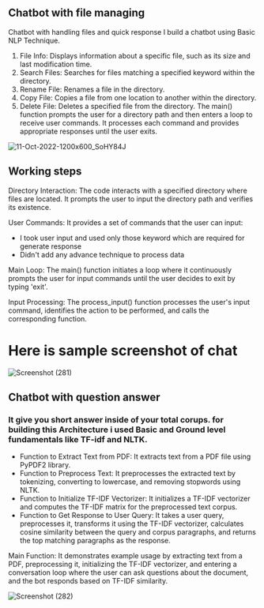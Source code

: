 ## Chatbot with file managing
Chatbot with handling files and quick response
I build a chatbot using Basic NLP Technique.

1. File Info: Displays information about a specific file, such as its size and last modification time.
2. Search Files: Searches for files matching a specified keyword within the directory.
3. Rename File: Renames a file in the directory.
4. Copy File: Copies a file from one location to another within the directory.
5. Delete File: Deletes a specified file from the directory.
The main() function prompts the user for a directory path and then enters a loop to receive user commands. It processes each command and provides appropriate responses until the user exits.

![11-Oct-2022-1200x600_SoHY84J](https://github.com/user-attachments/assets/b85ec8d8-88bf-4734-a4d7-09c3fc296f9c)

## Working steps
Directory Interaction: The code interacts with a specified directory where files are located. It prompts the user to input the directory path and verifies its existence.

User Commands: It provides a set of commands that the user can input:
- I took user input and used only those keyword which are required for generate response
- Didn't add any advance technique to process data

Main Loop: The main() function initiates a loop where it continuously prompts the user for input commands until the user decides to exit by typing 'exit'.

Input Processing: The process_input() function processes the user's input command, identifies the action to be performed, and calls the corresponding function.

# Here is sample screenshot of chat
![Screenshot (281)](https://github.com/Nareshmalviya212/Chatbot/assets/79190114/c0655ce2-e617-4d8e-8c2d-09c853c8e2da)

## Chatbot with question answer
### It give you short answer inside of your total corups. for building this Architecture i used Basic and Ground level fundamentals like TF-idf and NLTK.
- Function to Extract Text from PDF: It extracts text from a PDF file using PyPDF2 library.
- Function to Preprocess Text: It preprocesses the extracted text by tokenizing, converting to lowercase, and removing stopwords using NLTK.
- Function to Initialize TF-IDF Vectorizer: It initializes a TF-IDF vectorizer and computes the TF-IDF matrix for the preprocessed text corpus.
- Function to Get Response to User Query: It takes a user query, preprocesses it, transforms it using the TF-IDF vectorizer, calculates cosine similarity between the query and corpus paragraphs, and returns the top matching paragraphs as the response.

Main Function: It demonstrates example usage by extracting text from a PDF, preprocessing it, initializing the TF-IDF vectorizer, and entering a conversation loop where the user can ask questions about the document, and the bot responds based on TF-IDF similarity.

![Screenshot (282)](https://github.com/Nareshmalviya212/Chatbot/assets/79190114/48f8096b-a9eb-4d7d-b39e-702de4d0da02)

